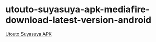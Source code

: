 ﻿# utouto-suyasuya-apk-mediafire-download-latest-version-android
[Utouto Suyasuya APK](https://utouto-suyasuya.apkmodjoy.org/)
